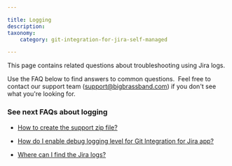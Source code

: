 ```yaml
---

title: Logging
description:
taxonomy:
    category: git-integration-for-jira-self-managed

---
```

This page contains related questions about troubleshooting using Jira logs.

Use the FAQ below to find answers to common questions.  Feel free to contact our support team ([support@bigbrassband.com](mailto:support@bigbrassband.com?subject=Help%20on%20logs%20-)) if you don't see what you're looking for.

### See next FAQs about logging

*   [How to create the support zip file?](/wiki/spaces/GIJDC/pages/2039447557)

*   [How do I enable debug logging level for Git Integration for Jira app?](/wiki/spaces/GIJDC/pages/2038792196)

*   [Where can I find the Jira logs?](/wiki/spaces/GIJDC/pages/2039283717)


